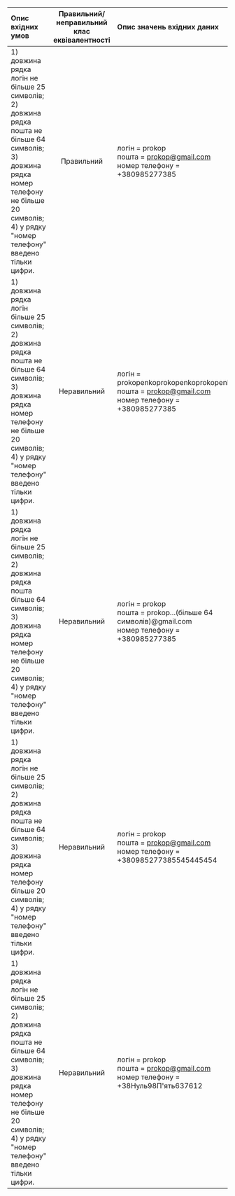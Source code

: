 |Опис вхідних умов|Правильний/неправильний клас еквівалентності|Опис значень вхідних даних|
|:-----|:-----:|:-----|
|1) довжина рядка логін не більше 25 символів;<br> 2) довжина рядка пошта не більше 64 символів;<br> 3) довжина рядка номер телефону не більше 20 символів;<br> 4) у рядку "номер телефону" введено тільки цифри.|Правильний|логін = prokop<br> пошта = prokop@gmail.com<br> номер телефону = +380985277385|
|1) довжина рядка логін більше 25 символів;<br> 2) довжина рядка пошта не більше 64 символів;<br> 3) довжина рядка номер телефону не більше 20 символів;<br> 4) у рядку "номер телефону" введено тільки цифри.|Неравильний|логін = prokopenkoprokopenkoprokopenko<br> пошта = prokop@gmail.com<br> номер телефону = +380985277385|
|1) довжина рядка логін не більше 25 символів;<br> 2) довжина рядка пошта більше 64 символів;<br> 3) довжина рядка номер телефону не більше 20 символів;<br> 4) у рядку "номер телефону" введено тільки цифри.|Неравильний|логін = prokop<br> пошта = prokop...(більше 64 символів)@gmail.com<br> номер телефону = +380985277385|
|1) довжина рядка логін не більше 25 символів;<br> 2) довжина рядка пошта не більше 64 символів;<br> 3) довжина рядка номер телефону більше 20 символів;<br> 4) у рядку "номер телефону" введено тільки цифри.|Неравильний|логін = prokop<br> пошта = prokop@gmail.com<br> номер телефону = +380985277385545445454|
|1) довжина рядка логін не більше 25 символів;<br> 2) довжина рядка пошта не більше 64 символів;<br> 3) довжина рядка номер телефону не більше 20 символів;<br> 4) у рядку "номер телефону" введено тільки цифри.|Неравильний|логін = prokop<br> пошта = prokop@gmail.com<br> номер телефону = +38Нуль98П'ять637612 |
